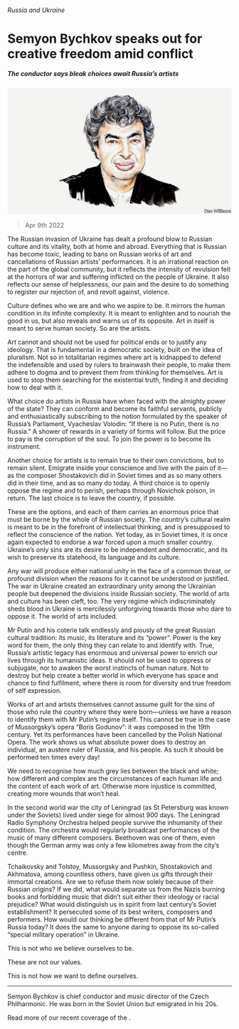 ###### Russia and Ukraine

# Semyon Bychkov speaks out for creative freedom amid conflict 

##### The conductor says bleak choices await Russia’s artists 

![image](images/20220404_bid001.jpg) 

> Apr 9th 2022 

The Russian invasion of Ukraine has dealt a profound blow to Russian culture and its vitality, both at home and abroad. Everything that is Russian has become toxic, leading to bans on Russian works of art and cancellations of Russian artists’ performances. It is an irrational reaction on the part of the global community, but it reflects the intensity of revulsion felt at the horrors of war and suffering inflicted on the people of Ukraine. It also reflects our sense of helplessness, our pain and the desire to do something to register our rejection of, and revolt against, violence.

Culture defines who we are and who we aspire to be. It mirrors the human condition in its infinite complexity. It is meant to enlighten and to nourish the good in us, but also reveals and warns us of its opposite. Art in itself is meant to serve human society. So are the artists.


Art cannot and should not be used for political ends or to justify any ideology. That is fundamental in a democratic society, built on the idea of pluralism. Not so in totalitarian regimes where art is kidnapped to defend the indefensible and used by rulers to brainwash their people, to make them adhere to dogma and to prevent them from thinking for themselves. Art is used to stop them searching for the existential truth, finding it and deciding how to deal with it.

What choice do artists in Russia have when faced with the almighty power of the state? They can conform and become its faithful servants, publicly and enthusiastically subscribing to the notion formulated by the speaker of Russia’s Parliament, Vyacheslav Volodin: “If there is no Putin, there is no Russia.” A shower of rewards in a variety of forms will follow. But the price to pay is the corruption of the soul. To join the power is to become its instrument.

Another choice for artists is to remain true to their own convictions, but to remain silent. Emigrate inside your conscience and live with the pain of it—as the composer Shostakovich did in Soviet times and as so many others did in their time, and as so many do today. A third choice is to openly oppose the regime and to perish, perhaps through Novichok poison, in return. The last choice is to leave the country, if possible.

These are the options, and each of them carries an enormous price that must be borne by the whole of Russian society. The country’s cultural realm is meant to be in the forefront of intellectual thinking, and is presupposed to reflect the conscience of the nation. Yet today, as in Soviet times, it is once again expected to endorse a war forced upon a much smaller country. Ukraine’s only sins are its desire to be independent and democratic, and its wish to preserve its statehood, its language and its culture.

Any war will produce either national unity in the face of a common threat, or profound division when the reasons for it cannot be understood or justified. The war in Ukraine created an extraordinary unity among the Ukrainian people but deepened the divisions inside Russian society. The world of arts and culture has been cleft, too. The very regime which indiscriminately sheds blood in Ukraine is mercilessly unforgiving towards those who dare to oppose it. The world of arts included.

Mr Putin and his coterie talk endlessly and piously of the great Russian cultural tradition: its music, its literature and its “power”. Power is the key word for them, the only thing they can relate to and identify with. True, Russia’s artistic legacy has enormous and universal power to enrich our lives through its humanistic ideas. It should not be used to oppress or subjugate, nor to awaken the worst instincts of human nature. Not to destroy but help create a better world in which everyone has space and chance to find fulfilment, where there is room for diversity and true freedom of self expression.

Works of art and artists themselves cannot assume guilt for the sins of those who rule the country where they were born—unless we have a reason to identify them with Mr Putin’s regime itself. This cannot be true in the case of Mussorgsky’s opera “Boris Godunov”: it was composed in the 19th century. Yet its performances have been cancelled by the Polish National Opera. The work shows us what absolute power does to destroy an individual, an austere ruler of Russia, and his people. As such it should be performed ten times every day!

We need to recognise how much grey lies between the black and white; how different and complex are the circumstances of each human life and the content of each work of art. Otherwise more injustice is committed, creating more wounds that won’t heal.

In the second world war the city of Leningrad (as St Petersburg was known under the Soviets) lived under siege for almost 900 days. The Leningrad Radio Symphony Orchestra helped people survive the inhumanity of their condition. The orchestra would regularly broadcast performances of the music of many different composers. Beethoven was one of them, even though the German army was only a few kilometres away from the city’s centre.

Tchaikovsky and Tolstoy, Mussorgsky and Pushkin, Shostakovich and Akhmatova, among countless others, have given us gifts through their immortal creations. Are we to refuse them now solely because of their Russian origins? If we did, what would separate us from the Nazis burning books and forbidding music that didn’t suit either their ideology or racial prejudice? What would distinguish us in spirit from last century’s Soviet establishment? It persecuted some of its best writers, composers and performers. How would our thinking be different from that of Mr Putin’s Russia today? It does the same to anyone daring to oppose its so-called “special military operation” in Ukraine.

This is not who we believe ourselves to be.

These are not our values.

This is not how we want to define ourselves.

_______________

Semyon Bychkov is chief conductor and music director of the Czech Philharmonic. He was born in the Soviet Union but emigrated in his 20s.

Read more of our recent coverage of the .

